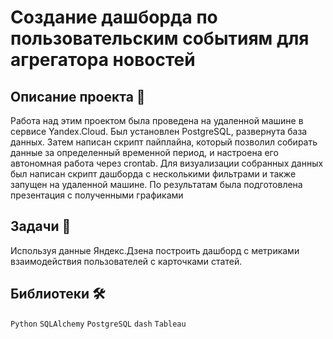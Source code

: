 #  Создание дашборда по пользовательским событиям для агрегатора новостей

## Описание проекта 📃

Работа над этим проектом была проведена на удаленной машине в сервисе Yandex.Cloud. Был установлен PostgreSQL, развернута база данных. Затем написан скрипт пайплайна,
который позволил собирать данные за определенный временной период, и настроена его автономная работа через crontab. Для визуализации собранных данных был написан скрипт
дашборда с несколькими фильтрами и также запущен на удаленной машине. По результатам была подготовлена презентация с полученными графиками
## Задачи 📝

Используя данные Яндекс.Дзена построить дашборд с метриками взаимодействия пользователей с карточками статей.

## Библиотеки 🛠️

`Python` `SQLAlchemy` `PostgreSQL` `dash` `Tableau`

<br>
